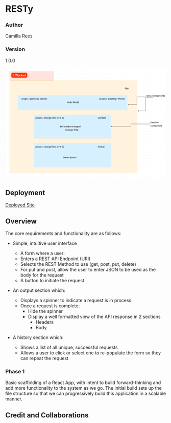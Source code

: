 # RESTy

### Author
Camilla Rees

### Version
1.0.0

![UML](assets/lab26-uml.png)

## Deployment

[Deployed Site]()

## Overview

The core requirements and functionality are as follows:

- Simple, intuitive user interface
    - A form where a user:
    - Enters a REST API Endpoint (URI)
    - Selects the REST Method to use (get, post, put, delete)
    - For put and post, allow the user to enter JSON to be used as the body for the request
    - A button to initiate the request

- An output section which:
    - Displays a spinner to indicate a request is in process
    - Once a request is complete:
        - Hide the spinner
        - Display a well formatted view of the API response in 2 sections
            - Headers
            - Body

- A history section which:
    - Shows a list of all unique, successful requests
    - Allows a user to click or select one to re-populate the form so they can repeat the request

### Phase 1

Basic scaffolding of a React App, with intent to build forward-thinking and add more functionality to the system as we go. The initial build sets up the file structure so that we can progressively build this application in a scalable manner.

## Credit and Collaborations